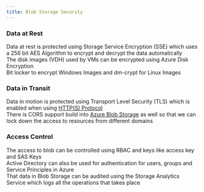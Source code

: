 ```yaml
---
title: Blob Storage Security
---
```


### Data at Rest

Data at rest is protected using Storage Service Encryption (SSE) which uses a 256 bit AES   Algorithm to encrypt and decrypt the data automatically  
The disk images (VDH) used by VMs can be encrypted using Azure Disk Encryption  
Bit locker to encrypt Windows Images and dm-crypt for Linux Images

### Data in Transit

Data in motion is protected using Transport Level Security (TLS) which is enabled when using [HTTP(S) Protocol](../../../Information%20Security/Web%20App%20Exploitation/HTTP(S)%20Protocol.md)  
There is CORS support build into [Azure Blob Storage](Azure%20Blob%20Storage.md) as well so that we can lock down the access to resources from different domains

### Access Control

The access to blob can be controlled using RBAC and keys like access key and SAS Keys  
Active Directory can also be used for authentication for users, groups and Service Principles in Azure  
That data in Blob Storage can be audited using the Storage Analytics Service which logs all the operations that takes place